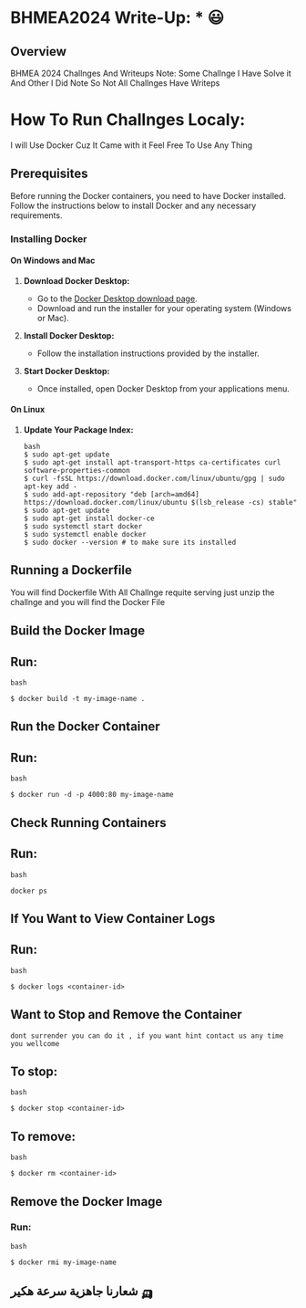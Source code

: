 # BHMEA2024 Write-Up: * 😃

## Overview
BHMEA 2024 Challnges And Writeups
Note: Some Challnge I Have Solve it And Other I Did Note So Not All Challnges Have Writeps

# How To Run Challnges Localy:
I will Use Docker Cuz It Came with it Feel Free To Use Any Thing

## Prerequisites

Before running the Docker containers, you need to have Docker installed. Follow the instructions below to install Docker and any necessary requirements.

### Installing Docker

#### On Windows and Mac

1. **Download Docker Desktop:**
   - Go to the [Docker Desktop download page](https://www.docker.com/products/docker-desktop).
   - Download and run the installer for your operating system (Windows or Mac).

2. **Install Docker Desktop:**
   - Follow the installation instructions provided by the installer.

3. **Start Docker Desktop:**
   - Once installed, open Docker Desktop from your applications menu.

#### On Linux

1. **Update Your Package Index:**
   ```
   bash
   $ sudo apt-get update
   $ sudo apt-get install apt-transport-https ca-certificates curl software-properties-common
   $ curl -fsSL https://download.docker.com/linux/ubuntu/gpg | sudo apt-key add -
   $ sudo add-apt-repository "deb [arch=amd64] https://download.docker.com/linux/ubuntu $(lsb_release -cs) stable"
   $ sudo apt-get update
   $ sudo apt-get install docker-ce
   $ sudo systemctl start docker
   $ sudo systemctl enable docker
   $ sudo docker --version # to make sure its installed
   ```

## Running a Dockerfile
You will find Dockerfile With All Challnge requite serving just unzip the challnge and you will find the Docker File

## Build the Docker Image
## Run:

````
bash

$ docker build -t my-image-name .
````
## Run the Docker Container
## Run:

````
bash

$ docker run -d -p 4000:80 my-image-name
````
## Check Running Containers
## Run:

````
bash

docker ps
````
## If You Want to View Container Logs
## Run:
````
bash

$ docker logs <container-id>
````
## Want to Stop and Remove the Container 
```` dont surrender you can do it , if you want hint contact us any time you wellcome ````
## To stop:

````
bash

$ docker stop <container-id>
````
## To remove:

````
bash

$ docker rm <container-id>
````
## Remove the Docker Image
### Run:
````
bash

$ docker rmi my-image-name
````
## شعارنا جاهزية سرعة هكير 🛺

